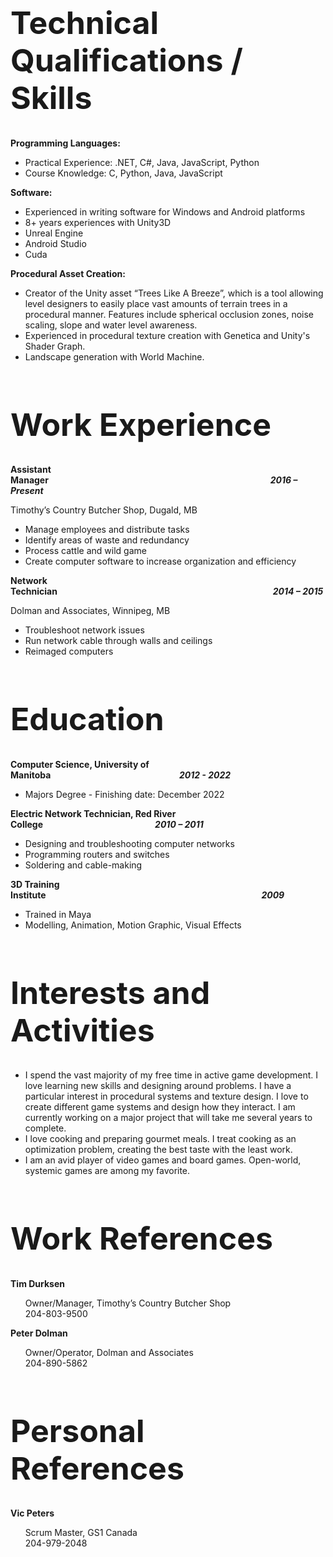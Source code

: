 
<h1 style="font-size: 50px" style="color: #159957">Technical Qualifications / Skills</h1>

**Programming Languages:**

 *   Practical Experience: .NET, C#, Java, JavaScript, Python
 *   Course Knowledge: C, Python, Java, JavaScript

**Software:**

 *   Experienced in writing software for Windows and Android platforms
 *   8+ years experiences with Unity3D
 *   Unreal Engine
 *   Android Studio
 *   Cuda

**Procedural Asset Creation:**

 *   Creator of the Unity asset “Trees Like A Breeze”, which is a tool allowing level designers to easily place vast amounts of terrain trees in a procedural manner.  Features include spherical occlusion zones, noise scaling, slope and water level awareness.
 *   Experienced in procedural texture creation with Genetica and Unity's Shader Graph.
 *   Landscape generation with World Machine.

<h1 style="font-size: 50px" style="color: #159957">Work Experience</h1>

**Assistant Manager&nbsp;&nbsp;&nbsp;&nbsp;&nbsp;&nbsp;&nbsp;&nbsp;&nbsp;&nbsp;&nbsp;&nbsp;&nbsp;&nbsp;&nbsp;&nbsp;&nbsp;&nbsp;&nbsp;&nbsp;&nbsp;&nbsp;&nbsp;&nbsp;&nbsp;&nbsp;&nbsp;&nbsp;&nbsp;&nbsp;&nbsp;&nbsp;&nbsp;&nbsp;&nbsp;&nbsp;&nbsp;&nbsp;&nbsp;&nbsp;&nbsp;&nbsp;&nbsp;&nbsp;&nbsp;&nbsp;&nbsp;&nbsp;&nbsp;&nbsp;&nbsp;&nbsp;&nbsp;&nbsp;&nbsp;&nbsp;&nbsp;&nbsp;&nbsp;&nbsp;&nbsp;&nbsp;&nbsp;&nbsp;&nbsp;&nbsp;&nbsp;&nbsp;&nbsp;&nbsp;&nbsp;&nbsp;&nbsp;&nbsp;&nbsp;&nbsp;&nbsp;&nbsp;&nbsp;&nbsp;&nbsp;&nbsp;&nbsp;&nbsp;&nbsp;&nbsp;&nbsp;&nbsp;&nbsp;&nbsp;&nbsp;&nbsp;&nbsp;&nbsp;&nbsp;&nbsp;&nbsp;&nbsp;&nbsp;&nbsp;&nbsp;&nbsp;&nbsp;&nbsp;&nbsp;&nbsp;&nbsp;_2016 – Present_**

Timothy’s Country Butcher Shop, Dugald, MB

*   Manage employees and distribute tasks
*   Identify areas of waste and redundancy
*   Process cattle and wild game
*   Create computer software to increase organization and efficiency

**Network Technician&nbsp;&nbsp;&nbsp;&nbsp;&nbsp;&nbsp;&nbsp;&nbsp;&nbsp;&nbsp;&nbsp;&nbsp;&nbsp;&nbsp;&nbsp;&nbsp;&nbsp;&nbsp;&nbsp;&nbsp;&nbsp;&nbsp;&nbsp;&nbsp;&nbsp;&nbsp;&nbsp;&nbsp;&nbsp;&nbsp;&nbsp;&nbsp;&nbsp;&nbsp;&nbsp;&nbsp;&nbsp;&nbsp;&nbsp;&nbsp;&nbsp;&nbsp;&nbsp;&nbsp;&nbsp;&nbsp;&nbsp;&nbsp;&nbsp;&nbsp;&nbsp;&nbsp;&nbsp;&nbsp;&nbsp;&nbsp;&nbsp;&nbsp;&nbsp;&nbsp;&nbsp;&nbsp;&nbsp;&nbsp;&nbsp;&nbsp;&nbsp;&nbsp;&nbsp;&nbsp;&nbsp;&nbsp;&nbsp;&nbsp;&nbsp;&nbsp;&nbsp;&nbsp;&nbsp;&nbsp;&nbsp;&nbsp;&nbsp;&nbsp;&nbsp;&nbsp;&nbsp;&nbsp;&nbsp;&nbsp;&nbsp;&nbsp;&nbsp;&nbsp;&nbsp;&nbsp;&nbsp;&nbsp;&nbsp;&nbsp;&nbsp;&nbsp;&nbsp;&nbsp;_2014 – 2015_**

Dolman and Associates, Winnipeg, MB

*   Troubleshoot network issues 
*   Run network cable through walls and ceilings 
*   Reimaged computers

<h1 style="font-size: 50px" style="color: #159957">Education</h1>

**Computer Science, University of Manitoba&nbsp;&nbsp;&nbsp;&nbsp;&nbsp;&nbsp;&nbsp;&nbsp;&nbsp;&nbsp;&nbsp;&nbsp;&nbsp;&nbsp;&nbsp;&nbsp;&nbsp;&nbsp;&nbsp;&nbsp;&nbsp;&nbsp;&nbsp;&nbsp;&nbsp;&nbsp;&nbsp;&nbsp;&nbsp;&nbsp;&nbsp;&nbsp;&nbsp;&nbsp;&nbsp;&nbsp;&nbsp;&nbsp;&nbsp;&nbsp;&nbsp;&nbsp;&nbsp;&nbsp;&nbsp;&nbsp;&nbsp;&nbsp;&nbsp;&nbsp;&nbsp;&nbsp;&nbsp;&nbsp;&nbsp;&nbsp;&nbsp;&nbsp;&nbsp;&nbsp;&nbsp;&nbsp;_2012 - 2022_**		

*   Majors Degree - Finishing date: December 2022

**Electric Network Technician, Red River College&nbsp;&nbsp;&nbsp;&nbsp;&nbsp;&nbsp;&nbsp;&nbsp;&nbsp;&nbsp;&nbsp;&nbsp;&nbsp;&nbsp;&nbsp;&nbsp;&nbsp;&nbsp;&nbsp;&nbsp;&nbsp;&nbsp;&nbsp;&nbsp;&nbsp;&nbsp;&nbsp;&nbsp;&nbsp;&nbsp;&nbsp;&nbsp;&nbsp;&nbsp;&nbsp;&nbsp;&nbsp;&nbsp;&nbsp;&nbsp;&nbsp;&nbsp;&nbsp;&nbsp;&nbsp;&nbsp;&nbsp;&nbsp;&nbsp;&nbsp;&nbsp;&nbsp;&nbsp;&nbsp;_2010 – 2011_**		

*   Designing and troubleshooting computer networks
*   Programming routers and switches
*   Soldering and cable-making

**3D Training Institute&nbsp;&nbsp;&nbsp;&nbsp;&nbsp;&nbsp;&nbsp;&nbsp;&nbsp;&nbsp;&nbsp;&nbsp;&nbsp;&nbsp;&nbsp;&nbsp;&nbsp;&nbsp;&nbsp;&nbsp;&nbsp;&nbsp;&nbsp;&nbsp;&nbsp;&nbsp;&nbsp;&nbsp;&nbsp;&nbsp;&nbsp;&nbsp;&nbsp;&nbsp;&nbsp;&nbsp;&nbsp;&nbsp;&nbsp;&nbsp;&nbsp;&nbsp;&nbsp;&nbsp;&nbsp;&nbsp;&nbsp;&nbsp;&nbsp;&nbsp;&nbsp;&nbsp;&nbsp;&nbsp;&nbsp;&nbsp;&nbsp;&nbsp;&nbsp;&nbsp;&nbsp;&nbsp;&nbsp;&nbsp;&nbsp;&nbsp;&nbsp;&nbsp;&nbsp;&nbsp;&nbsp;&nbsp;&nbsp;&nbsp;&nbsp;&nbsp;&nbsp;&nbsp;&nbsp;&nbsp;&nbsp;&nbsp;&nbsp;&nbsp;&nbsp;&nbsp;&nbsp;&nbsp;&nbsp;&nbsp;&nbsp;&nbsp;&nbsp;&nbsp;&nbsp;&nbsp;&nbsp;&nbsp;&nbsp;&nbsp;&nbsp;&nbsp;&nbsp;&nbsp;_2009_**

*   Trained in Maya
*   Modelling, Animation, Motion Graphic, Visual Effects

<h1 style="font-size: 50px" style="color: #159957">Interests and Activities</h1>

*   I spend the vast majority of my free time in active game development.  I love learning new skills and designing around problems.  I have a particular interest in procedural systems and texture design.  I love to create different game systems and design how they interact.  I am currently working on a major project that will take me several years to complete.
*   I love cooking and preparing gourmet meals.  I treat cooking as an optimization problem, creating the best taste with the least work.
*   I am an avid player of video games and board games.  Open-world, systemic games are among my favorite.

<h1 style="font-size: 50px" style="color: #159957">Work References</h1>

**Tim Durksen**

&nbsp;&nbsp;&nbsp;&nbsp;&nbsp;&nbsp;Owner/Manager, Timothy’s Country Butcher Shop<br>
&nbsp;&nbsp;&nbsp;&nbsp;&nbsp;&nbsp;204-803-9500

**Peter Dolman**

&nbsp;&nbsp;&nbsp;&nbsp;&nbsp;&nbsp;Owner/Operator, Dolman and Associates<br>
&nbsp;&nbsp;&nbsp;&nbsp;&nbsp;&nbsp;204-890-5862

<h1 style="font-size: 50px" style="color: #159957">Personal References</h1>

**Vic Peters**

&nbsp;&nbsp;&nbsp;&nbsp;&nbsp;&nbsp;Scrum Master, GS1 Canada<br>
&nbsp;&nbsp;&nbsp;&nbsp;&nbsp;&nbsp;204-979-2048
